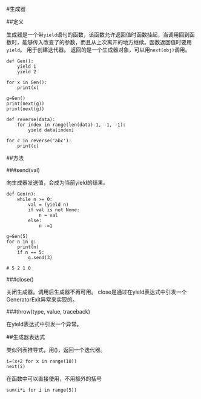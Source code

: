 #生成器

##定义

生成器是一个带`yield`语句的函数，该函数允许返回值时函数挂起，当调用回到函数时，能够传入改变了的参数，而且从上次离开的地方继续。函数返回值时要用`yield`。
用于创建迭代器。
返回的是一个生成器对象，可以用`next(obj)`调用。

```
def Gen():
    yield 1
    yield 2

for x in Gen():
    print(x)

g=Gen()
print(next(g))
print(next(g))
```

```
def reverse(data):
    for index in range(len(data)-1, -1, -1):
        yield data[index]

for c in reverse('abc'):
    print(c)
```

##方法

###send(val)

向生成器发送值，会成为当前yield的结果。

```
def Gen(n):
    while n >= 0:
        val = (yield n)
        if val is not None:
            n = val
        else:
            n -=1

g=Gen(5)
for n in g:
    print(n)
    if n == 5:
        g.send(3)

# 5 2 1 0
```


###close()

关闭生成器。调用后生成器不再可用。
close是通过在yield表达式中引发一个GeneratorExit异常来实现的。

###throw(type, value, traceback)

在yield表达式中引发一个异常。

##生成器表达式

类似列表推导式，用()，返回一个迭代器。

```
i=(x+2 for x in range(10))
next(i)
```

在函数中可以直接使用，不用额外的括号

```
sum(i*i for i in range(5))